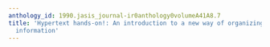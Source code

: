 ```yaml
---
anthology_id: 1990.jasis_journal-ir0anthology0volumeA41A8.7
title: 'Hypertext hands-on!: An introduction to a new way of organizing and accessing
  information'
---
```

